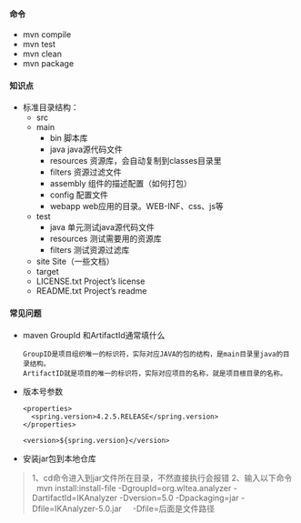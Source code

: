 #### 命令
- mvn compile
- mvn test
- mvn clean
- mvn package

#### 知识点
- 标准目录结构：
    - src
    - main
        - bin 脚本库
        - java java源代码文件
        - resources 资源库，会自动复制到classes目录里
        - filters 资源过滤文件
        - assembly 组件的描述配置（如何打包）
        - config 配置文件
        - webapp web应用的目录。WEB-INF、css、js等
    - test
        - java 单元测试java源代码文件
        - resources 测试需要用的资源库
        - filters 测试资源过滤库
    - site Site（一些文档）
    - target
    - LICENSE.txt Project’s license
    - README.txt Project’s readme
#### 常见问题
- maven GroupId 和ArtifactId通常填什么
    ```
    GroupID是项目组织唯一的标识符，实际对应JAVA的包的结构，是main目录里java的目录结构。
    ArtifactID就是项目的唯一的标识符，实际对应项目的名称，就是项目根目录的名称。
    ```
- 版本号参数
    ```
    <properties>
      <spring.version>4.2.5.RELEASE</spring.version>
    </properties>
    
    <version>${spring.version}</version>
    ```
- 安装jar包到本地仓库

>1、cd命令进入到jar文件所在目录，不然直接执行会报错
>2、输入以下命令
    mvn install:install-file -DgroupId=org.wltea.analyzer -DartifactId=IKAnalyzer -Dversion=5.0 -Dpackaging=jar -Dfile=IKAnalyzer-5.0.jar
      -Dfile=后面是文件路径